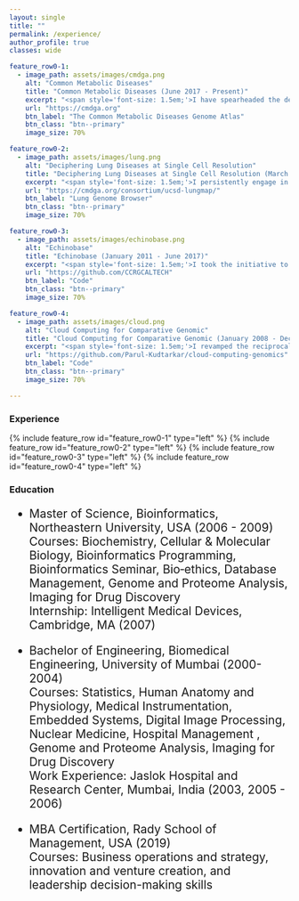 ```yaml
---
layout: single
title: ""
permalink: /experience/
author_profile: true
classes: wide

feature_row0-1:
  - image_path: assets/images/cmdga.png
    alt: "Common Metabolic Diseases"
    title: "Common Metabolic Diseases (June 2017 - Present)"
    excerpt: "<span style='font-size: 1.5em;'>I have spearheaded the development of The Common Metabolic Diseases Genome Atlas, an extensive bioinformatic and software platform. This innovative tool seamlessly links together thousands of genomic datasets, aiming to uncover the fundamental origins of diseases and enhance the efficiency of drug target investigations within the field of metabolic conditions.</span>"
    url: "https://cmdga.org"
    btn_label: "The Common Metabolic Diseases Genome Atlas"
    btn_class: "btn--primary"
    image_size: 70%

feature_row0-2:
  - image_path: assets/images/lung.png
    alt: "Deciphering Lung Diseases at Single Cell Resolution"
    title: "Deciphering Lung Diseases at Single Cell Resolution (March 2020 - Present)"
    excerpt: "<span style='font-size: 1.5em;'>I persistently engage in research focused on unraveling the molecular and genetic aspects associated with lung conditions. A notable accomplishment of our team is the development of the Lung Genome Browser, a tool that incorporates knowledge about respiratory cellular niches into comprehensive single-cell maps. This innovative approach enables us to examine the pathogenesis of various respiratory ailments, including the impact of the SARS-CoV-2 virus. Notably, our research has successfully identified the underlying mechanisms behind diverse symptom manifestations. At present, my ongoing investigation centers on understanding the genetic factors implicated in respiratory conditions, specifically Bronchopulmonary dysplasia.</span>"
    url: "https://cmdga.org/consortium/ucsd-lungmap/"
    btn_label: "Lung Genome Browser"
    btn_class: "btn--primary"
    image_size: 70%

feature_row0-3:    
  - image_path: assets/images/echinobase.png
    alt: "Echinobase"
    title: "Echinobase (January 2011 - June 2017)"
    excerpt: "<span style='font-size: 1.5em;'>I took the initiative to create Echinobase, a sophisticated software platform, and conducted comprehensive bioinformatics analyses. This endeavor aimed to investigate the influence of genetic knockout and environmental factors on gene regulation, shedding light on evolutionary patterns. The outcome of this project has yielded a vital tool for conducting research on gene regulation and evolution, effectively addressing a significant gap within various research communities.</span>"
    url: "https://github.com/CCRGCALTECH"
    btn_label: "Code"
    btn_class: "btn--primary"
    image_size: 70%

feature_row0-4:    
  - image_path: assets/images/cloud.png
    alt: "Cloud Computing for Comparative Genomic"
    title: "Cloud Computing for Comparative Genomic (January 2008 - December 2010)"
    excerpt: "<span style='font-size: 1.5em;'>I revamped the reciprocal smallest-distance algorithm, enhancing its compatibility and paving the way for the creation of a groundbreaking cloud platform for comparative genomics analysis and alignment. This algorithm examines the diverse genomes to uncover genomic relationships and forecast the evolution of genes, organisms, and biological functions. Additionally, I successfully optimized the algorithm, significantly reducing computational load and cost by an impressive forty percent. This achievement marks the introduction of the first-ever comparative genomic algorithm on a cloud platform.</span>"
    url: "https://github.com/Parul-Kudtarkar/cloud-computing-genomics"
    btn_label: "Code"
    btn_class: "btn--primary"
    image_size: 70%

---
```


### Experience

{% include feature_row id="feature_row0-1" type="left" %}
{% include feature_row id="feature_row0-2" type="left" %}
{% include feature_row id="feature_row0-3" type="left" %}
{% include feature_row id="feature_row0-4" type="left" %}

### Education

<ul style='font-size: 1.5em;'><li>Master of Science, Bioinformatics, Northeastern University, USA (2006 - 2009)<br/>Courses: Biochemistry, Cellular & Molecular Biology, Bioinformatics Programming, Bioinformatics Seminar, Bio‐ethics, Database Management, Genome and Proteome Analysis, Imaging for Drug Discovery<br/>Internship: Intelligent Medical Devices, Cambridge, MA (2007)</li></ul>
<ul style='font-size: 1.5em;'><li>Bachelor of Engineering, Biomedical Engineering, University of Mumbai (2000-2004)<br/>Courses: Statistics, Human Anatomy and Physiology, Medical Instrumentation, Embedded Systems, Digital Image Processing, Nuclear Medicine, Hospital Management , Genome and Proteome Analysis, Imaging for Drug Discovery<br/>Work Experience: Jaslok Hospital and Research Center, Mumbai, India (2003, 2005 - 2006)</li></ul>
<ul style='font-size: 1.5em;'><li>MBA Certification, Rady School of Management, USA (2019)<br/>Courses: Business operations and strategy, innovation and venture creation, and leadership decision-making skills</li></ul>
